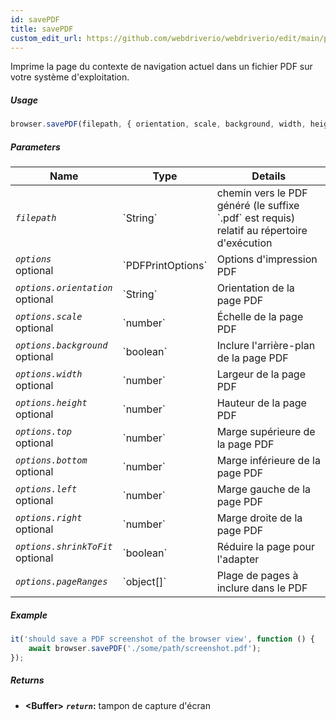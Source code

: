 ```yaml
---
id: savePDF
title: savePDF
custom_edit_url: https://github.com/webdriverio/webdriverio/edit/main/packages/webdriverio/src/commands/browser/savePDF.ts
---
```


Imprime la page du contexte de navigation actuel dans un fichier PDF sur votre système d'exploitation.

##### Usage

```js
browser.savePDF(filepath, { orientation, scale, background, width, height, top, bottom, left, right, shrinkToFit, pageRanges })
```

##### Parameters

<table>
  <thead>
    <tr>
      <th>Name</th><th>Type</th><th>Details</th>
    </tr>
  </thead>
  <tbody>
    <tr>
      <td><code><var>filepath</var></code></td>
      <td>`String`</td>
      <td>chemin vers le PDF généré (le suffixe `.pdf` est requis) relatif au répertoire d'exécution</td>
    </tr>
    <tr>
      <td><code><var>options</var></code><br /><span className="label labelWarning">optional</span></td>
      <td>`PDFPrintOptions`</td>
      <td>Options d'impression PDF</td>
    </tr>
    <tr>
      <td><code><var>options.orientation</var></code><br /><span className="label labelWarning">optional</span></td>
      <td>`String`</td>
      <td>Orientation de la page PDF</td>
    </tr>
    <tr>
      <td><code><var>options.scale</var></code><br /><span className="label labelWarning">optional</span></td>
      <td>`number`</td>
      <td>Échelle de la page PDF</td>
    </tr>
    <tr>
      <td><code><var>options.background</var></code><br /><span className="label labelWarning">optional</span></td>
      <td>`boolean`</td>
      <td>Inclure l'arrière-plan de la page PDF</td>
    </tr>
    <tr>
      <td><code><var>options.width</var></code><br /><span className="label labelWarning">optional</span></td>
      <td>`number`</td>
      <td>Largeur de la page PDF</td>
    </tr>
    <tr>
      <td><code><var>options.height</var></code><br /><span className="label labelWarning">optional</span></td>
      <td>`number`</td>
      <td>Hauteur de la page PDF</td>
    </tr>
    <tr>
      <td><code><var>options.top</var></code><br /><span className="label labelWarning">optional</span></td>
      <td>`number`</td>
      <td>Marge supérieure de la page PDF</td>
    </tr>
    <tr>
      <td><code><var>options.bottom</var></code><br /><span className="label labelWarning">optional</span></td>
      <td>`number`</td>
      <td>Marge inférieure de la page PDF</td>
    </tr>
    <tr>
      <td><code><var>options.left</var></code><br /><span className="label labelWarning">optional</span></td>
      <td>`number`</td>
      <td>Marge gauche de la page PDF</td>
    </tr>
    <tr>
      <td><code><var>options.right</var></code><br /><span className="label labelWarning">optional</span></td>
      <td>`number`</td>
      <td>Marge droite de la page PDF</td>
    </tr>
    <tr>
      <td><code><var>options.shrinkToFit</var></code><br /><span className="label labelWarning">optional</span></td>
      <td>`boolean`</td>
      <td>Réduire la page pour l'adapter</td>
    </tr>
    <tr>
      <td><code><var>options.pageRanges</var></code></td>
      <td>`object[]`</td>
      <td>Plage de pages à inclure dans le PDF</td>
    </tr>
  </tbody>
</table>

##### Example

```js title="savePDF.js"
it('should save a PDF screenshot of the browser view', function () {
    await browser.savePDF('./some/path/screenshot.pdf');
});
```

##### Returns

- **&lt;Buffer&gt;**
            **<code><var>return</var></code>:**    tampon de capture d'écran
